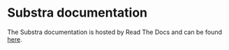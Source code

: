 # Substra documentation

The Substra documentation is hosted by Read The Docs and can be found [here](https://docs.substra.org/).
